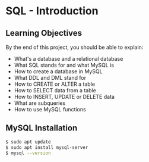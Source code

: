 # SQL - Introduction

## Learning Objectives
By the end of this project, you should be able to explain:

- What's a database and a relational database
- What SQL stands for and what MySQL is
- How to create a database in MySQL
- What DDL and DML stand for
- How to CREATE or ALTER a table
- How to SELECT data from a table
- How to INSERT, UPDATE or DELETE data
- What are subqueries
- How to use MySQL functions


## MySQL Installation
```bash
$ sudo apt update
$ sudo apt install mysql-server
$ mysql --version
```